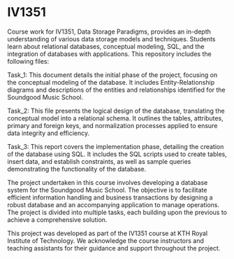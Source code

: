# IV1351
Course work for
IV1351, Data Storage Paradigms, provides an in-depth understanding of various data storage models and techniques. Students learn about relational databases, conceptual modeling, SQL, and the integration of databases with applications. 
This repository includes the following files:

   Task_1: This document details the initial phase of the project, focusing on the conceptual modeling of the database. It includes Entity-Relationship diagrams and descriptions of the entities and relationships identified for the Soundgood Music School.

   Task_2: This file presents the logical design of the database, translating the conceptual model into a relational schema. It outlines the tables, attributes, primary and foreign keys, and normalization processes applied to ensure data integrity and efficiency.

   Task_3: This report covers the implementation phase, detailing the creation of the database using SQL. It includes the SQL scripts used to create tables, insert data, and establish constraints, as well as sample queries demonstrating the functionality of the database.


The project undertaken in this course involves developing a database system for the Soundgood Music School. The objective is to facilitate efficient information handling and business transactions by designing a robust database and an accompanying application to manage operations. The project is divided into multiple tasks, each building upon the previous to achieve a comprehensive solution.

This project was developed as part of the IV1351 course at KTH Royal Institute of Technology. We acknowledge the course instructors and teaching assistants for their guidance and support throughout the project.
